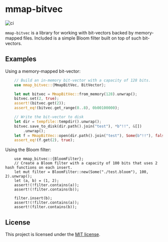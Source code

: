 # mmap-bitvec #

![ci](https://github.com/onecodex/mmap-bitvec/workflows/ci/badge.svg)

`mmap-bitvec` is a library for working with bit-vectors backed by memory-mapped files. Included is a simple Bloom filter built on top of such bit-vectors.

## Examples

Using a memory-mapped bit-vector:
```rust
    // Build an in-memory bit-vector with a capacity of 128 bits.
    use mmap_bitvec::{MmapBitVec, BitVector};

    let mut bitvec = MmapBitVec::from_memory(128).unwrap();
    bitvec.set(2, true);
    assert!(bitvec.get(2));
    assert_eq!(bitvec.get_range(0..8), 0b00100000);

    // Write the bit-vector to disk
    let dir = tempfile::tempdir().unwrap();
    bitvec.save_to_disk(dir.path().join("test"), *b"!!", &[])
        .unwrap();
    let f = MmapBitVec::open(dir.path().join("test"), Some(b"!!"), false).unwrap();
    assert_eq!(f.get(2), true);
```

Using the Bloom filter:
```rust,no_run
    use mmap_bitvec::{BloomFilter};
    // Create a Bloom filter with a capacity of 100 bits that uses 2 hash functions on each insert.
    let mut filter = BloomFilter::new(Some("./test.bloom"), 100, 2).unwrap();
    let (a, b) = (1, 2);
    assert!(!filter.contains(a));
    assert!(!filter.contains(b));

    filter.insert(b);
    assert!(!filter.contains(a));
    assert!(filter.contains(b));
```

## License

This project is licensed under the [MIT license].

[MIT license]: https://github.com/onecodex/mmap-bitvec/blob/master/LICENSE